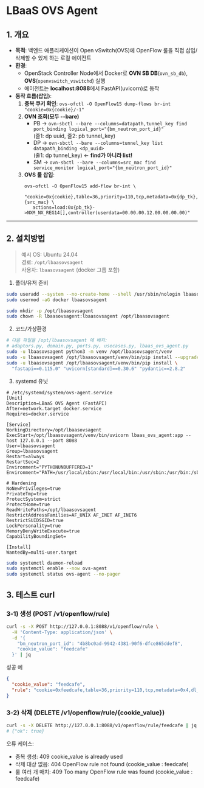 # LBaaS OVS Agent

## 1. 개요

- **목적**: 백엔드 애플리케이션이 Open vSwitch(OVS)에 OpenFlow 룰을 직접 삽입/삭제할 수 있게 하는 로컬 에이전트
- **환경**:
  - OpenStack Controller Node에서 Docker로 **OVN SB DB**(`ovn_sb_db`), **OVS**(`openvswitch_vswitchd`) 실행
  - 에이전트는 **localhost:8088**에서 FastAPI(uvicorn)로 동작
- **동작 흐름(삽입)**:
  1) **중복 쿠키 확인**: `ovs-ofctl -O OpenFlow15 dump-flows br-int "cookie=0x{cookie}/-1"`
  2) **OVN 조회(모두 --bare)**  
     - PB → `ovn-sbctl --bare --columns=datapath,tunnel_key find port_binding logical_port="{bm_neutron_port_id}"`  
       (줄1: dp uuid, 줄2: pb tunnel_key)  
     - DP → `ovn-sbctl --bare --columns=tunnel_key list datapath_binding <dp_uuid>`  
       (줄1: dp tunnel_key) ← **find가 아니라 list!**  
     - SM → `ovn-sbctl --bare --columns=src_mac find service_monitor logical_port="{bm_neutron_port_id}"`
  3) **OVS 룰 삽입**:  
     ```
     ovs-ofctl -O OpenFlow15 add-flow br-int \
       "cookie=0x{cookie},table=36,priority=110,tcp,metadata=0x{dp_tk},dl_dst={src_mac} \
        actions=load:0x{pb_tk}->NXM_NX_REG14[],controller(userdata=00.00.00.12.00.00.00.00)"
     ```

---

## 2. 설치방법

> 예시 OS: Ubuntu 24.04  
> 경로: `/opt/lbaasovsagent`  
> 사용자: `lbaasovsagent` (docker 그룹 포함)

1) 폴더/유저 준비
```bash
sudo useradd --system --no-create-home --shell /usr/sbin/nologin lbaasovsagent
sudo usermod -aG docker lbaasovsagent

sudo mkdir -p /opt/lbaasovsagent
sudo chown -R lbaasovsagent:lbaasovsagent /opt/lbaasovsagent
```
2) 코드/가상환경
```bash
# 다음 파일을 /opt/lbaasovsagent 에 배치:
# adaptors.py, domain.py, ports.py, usecases.py, lbaas_ovs_agent.py
sudo -u lbaasovsagent python3 -m venv /opt/lbaasovsagent/venv
sudo -u lbaasovsagent /opt/lbaasovsagent/venv/bin/pip install --upgrade pip
sudo -u lbaasovsagent /opt/lbaasovsagent/venv/bin/pip install \
  "fastapi==0.115.0" "uvicorn[standard]==0.30.6" "pydantic==2.8.2"
```
3) systemd 유닛

```unit file (systemd)
# /etc/systemd/system/ovs-agent.service
[Unit]
Description=LBaaS OVS Agent (FastAPI)
After=network.target docker.service
Requires=docker.service

[Service]
WorkingDirectory=/opt/lbaasovsagent
ExecStart=/opt/lbaasovsagent/venv/bin/uvicorn lbaas_ovs_agent:app --host 127.0.0.1 --port 8088
User=lbaasovsagent
Group=lbaasovsagent
Restart=always
RestartSec=2
Environment="PYTHONUNBUFFERED=1"
Environment="PATH=/usr/local/sbin:/usr/local/bin:/usr/sbin:/usr/bin:/sbin:/bin"

# Hardening
NoNewPrivileges=true
PrivateTmp=true
ProtectSystem=strict
ProtectHome=true
ReadWritePaths=/opt/lbaasovsagent
RestrictAddressFamilies=AF_UNIX AF_INET AF_INET6
RestrictSUIDSGID=true
LockPersonality=true
MemoryDenyWriteExecute=true
CapabilityBoundingSet=

[Install]
WantedBy=multi-user.target
```

```bash
sudo systemctl daemon-reload
sudo systemctl enable --now ovs-agent
sudo systemctl status ovs-agent --no-pager
```

## 3. 테스트 curl
### 3-1) 생성 (POST /v1/openflow/rule)
```bash
curl -s -X POST http://127.0.0.1:8088/v1/openflow/rule \
  -H 'Content-Type: application/json' \
  -d '{
    "bm_neutron_port_id": "4b8bc0ad-9942-4381-90f6-dfce865ddef8",
    "cookie_value": "feedcafe"
  }' | jq
```
성공 예
```json
{
  "cookie_value": "feedcafe",
  "rule": "cookie=0xfeedcafe,table=36,priority=110,tcp,metadata=0x4,dl_dst=66:df:ec:fc:64:f0 actions=load:0x2e->NXM_NX_REG14[],controller(userdata=00.00.00.12.00.00.00.00)"
}
```

### 3-2) 삭제 (DELETE /v1/openflow/rule/{cookie_value})

```bash
curl -s -X DELETE http://127.0.0.1:8088/v1/openflow/rule/feedcafe | jq
# {"ok": true}
```

오류 케이스:
- 중복 생성: 409 cookie_value is already used
- 삭제 대상 없음: 404 OpenFlow rule not found (cookie_value : feedcafe)
- 룰 여러 개 매치: 409 Too many OpenFlow rule was found (cookie_value : feedcafe)